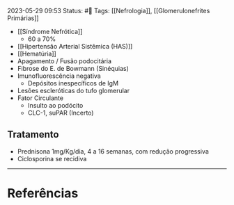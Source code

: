 2023-05-29 09:53
Status: #🌱 
Tags: [[Nefrologia]], [[Glomerulonefrites Primárias]]
<br/>
- [[Síndrome Nefrótica]]
	- 60 a 70%
- [[Hipertensão Arterial Sistêmica (HAS)]]
- [[Hematúria]]
- Apagamento / Fusão podocitária
- Fibrose do E. de Bowmann (Sinéquias)
- Imunofluorescência negativa
	- Depósitos inespecíficos de IgM
- Lesões escleróticas do tufo glomerular
- Fator Circulante
	- Insulto ao podócito
	- CLC-1, suPAR (Incerto)
## Tratamento
- Prednisona 1mg/Kg/dia, 4 a 16 semanas, com redução progressiva
- Ciclosporina se recidiva
____
# Referências

